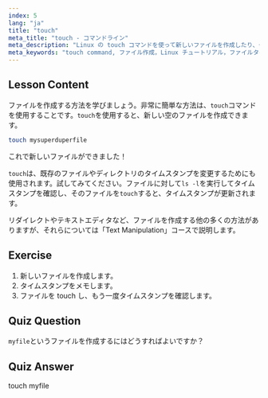 ```yaml
---
index: 5
lang: "ja"
title: "touch"
meta_title: "touch - コマンドライン"
meta_description: "Linux の touch コマンドを使って新しいファイルを作成したり、タイムスタンプを更新したりする方法を学びましょう。この初心者向けのガイドは、ファイル管理を理解するのに役立ちます。"
meta_keywords: "touch command, ファイル作成，Linux チュートリアル，ファイルタイムスタンプ，初心者向け Linux, Linux ガイド，基本コマンド"
---
```


## Lesson Content

ファイルを作成する方法を学びましょう。非常に簡単な方法は、`touch`コマンドを使用することです。`touch`を使用すると、新しい空のファイルを作成できます。

```bash
touch mysuperduperfile
```

これで新しいファイルができました！

`touch`は、既存のファイルやディレクトリのタイムスタンプを変更するためにも使用されます。試してみてください。ファイルに対して`ls -l`を実行してタイムスタンプを確認し、そのファイルを`touch`すると、タイムスタンプが更新されます。

リダイレクトやテキストエディタなど、ファイルを作成する他の多くの方法がありますが、それらについては「Text Manipulation」コースで説明します。

## Exercise

1. 新しいファイルを作成します。
2. タイムスタンプをメモします。
3. ファイルを touch し、もう一度タイムスタンプを確認します。

## Quiz Question

`myfile`というファイルを作成するにはどうすればよいですか？

## Quiz Answer

touch myfile

